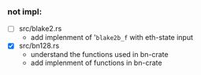 ### not impl:
- [ ] src/blake2.rs
    * add implenment of '`blake2b_f` with eth-state input
- [x] src/bn128.rs
    * understand the functions used in bn-crate
    * add implenment of functions in bn-crate
